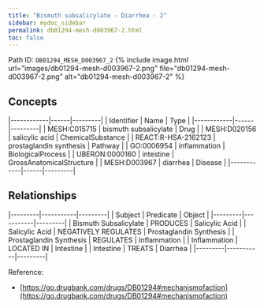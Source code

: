 ```yaml
---
title: "Bismuth subsalicylate - Diarrhea - 2"
sidebar: mydoc_sidebar
permalink: db01294-mesh-d003967-2.html
toc: false 
---
```



Path ID: `DB01294_MESH_D003967_2`
{% include image.html url="images/db01294-mesh-d003967-2.png" file="db01294-mesh-d003967-2.png" alt="db01294-mesh-d003967-2" %}

## Concepts

|------------|------|---------|
| Identifier | Name | Type    |
|------------|------|---------|
| MESH:C015715 | bismuth subsalicylate | Drug |
| MESH:D020156 | salicylic acid | ChemicalSubstance |
| REACT:R-HSA-2162123 | prostaglandin synthesis | Pathway |
| GO:0006954 | inflammation | BiologicalProcess |
| UBERON:0000160 | intestine | GrossAnatomicalStructure |
| MESH:D003967 | diarrhea | Disease |
|------------|------|---------|

## Relationships

|---------|-----------|---------|
| Subject | Predicate | Object  |
|---------|-----------|---------|
| Bismuth Subsalicylate | PRODUCES | Salicylic Acid |
| Salicylic Acid | NEGATIVELY REGULATES | Prostaglandin Synthesis |
| Prostaglandin Synthesis | REGULATES | Inflammation |
| Inflammation | LOCATED IN | Intestine |
| Intestine | TREATS | Diarrhea |
|---------|-----------|---------|

Reference: 
  - [https://go.drugbank.com/drugs/DB01294#mechanismofaction](https://go.drugbank.com/drugs/DB01294#mechanismofaction)
